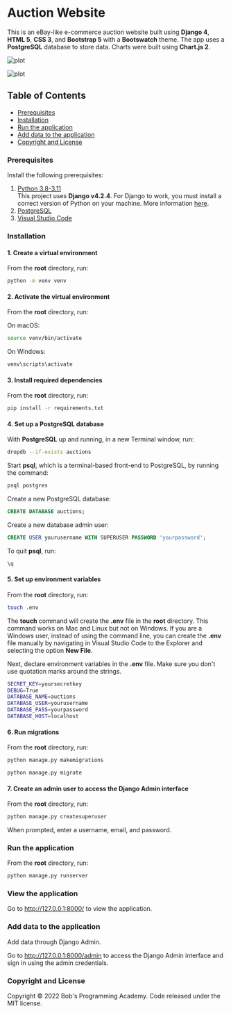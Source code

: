 # Auction Website

This is an eBay-like e-commerce auction website built using **Django 4**, **HTML 5**, **CSS 3**, and **Bootstrap 5** with a **Bootswatch** theme. The app uses a **PostgreSQL** database to store data. Charts were built using **Chart.js 2**.

![plot](https://github.com/BobsProgrammingAcademy/Auction-Website/blob/main/static/images/auctions.png?raw=true)

![plot](https://github.com/BobsProgrammingAcademy/Auction-Website/blob/main/static/images/dashboard.png?raw=true)


## Table of Contents 
- [Prerequisites](#prerequisites)
- [Installation](#installation)
- [Run the application](#run-the-application)
- [Add data to the application](#add-data-to-the-application)
- [Copyright and License](#copyright-and-license)


### Prerequisites

Install the following prerequisites:

1. [Python 3.8-3.11](https://www.python.org/downloads/)
<br> This project uses **Django v4.2.4**. For Django to work, you must install a correct version of Python on your machine. More information [here](https://django.readthedocs.io/en/stable/faq/install.html).
2. [PostgreSQL](https://www.postgresql.org/download/)
3. [Visual Studio Code](https://code.visualstudio.com/download)


### Installation

#### 1. Create a virtual environment

From the **root** directory, run:

```bash
python -m venv venv
```

#### 2. Activate the virtual environment

From the **root** directory, run:

On macOS:

```bash
source venv/bin/activate
```

On Windows:

```bash
venv\scripts\activate
```

#### 3. Install required dependencies

From the **root** directory, run:

```bash
pip install -r requirements.txt
```

#### 4. Set up a PostgreSQL database

With **PostgreSQL** up and running, in a new Terminal window, run:

```bash
dropdb --if-exists auctions
```

Start **psql**, which is a terminal-based front-end to PostgreSQL, by running the command:

```bash
psql postgres
```

Create a new PostgreSQL database:

```sql
CREATE DATABASE auctions;
```

Create a new database admin user:

```sql
CREATE USER yourusername WITH SUPERUSER PASSWORD 'yourpassword';
```

To quit **psql**, run:

```bash
\q
```

#### 5. Set up environment variables

From the **root** directory, run:

```bash
touch .env
```

The **touch** command will create the **.env** file in the **root** directory. This command works on Mac and Linux but not on Windows. If you are a Windows user, instead of using the command line, you can create the **.env** file manually by navigating in Visual Studio Code to the Explorer and selecting the option **New File**.

Next, declare environment variables in the **.env** file. Make sure you don't use quotation marks around the strings.

```bash
SECRET_KEY=yoursecretkey
DEBUG=True
DATABASE_NAME=auctions
DATABASE_USER=yourusername
DATABASE_PASS=yourpassword
DATABASE_HOST=localhost
```

#### 6. Run migrations

From the **root** directory, run:

```bash
python manage.py makemigrations
```
```bash
python manage.py migrate
```

#### 7. Create an admin user to access the Django Admin interface

From the **root** directory, run:

```bash
python manage.py createsuperuser
```

When prompted, enter a username, email, and password.

### Run the application

From the **root** directory, run:

```bash
python manage.py runserver
```

### View the application

Go to http://127.0.0.1:8000/ to view the application.

### Add data to the application

Add data through Django Admin.

Go to http://127.0.0.1:8000/admin to access the Django Admin interface and sign in using the admin credentials.

### Copyright and License

Copyright © 2022 Bob's Programming Academy. Code released under the MIT license.
